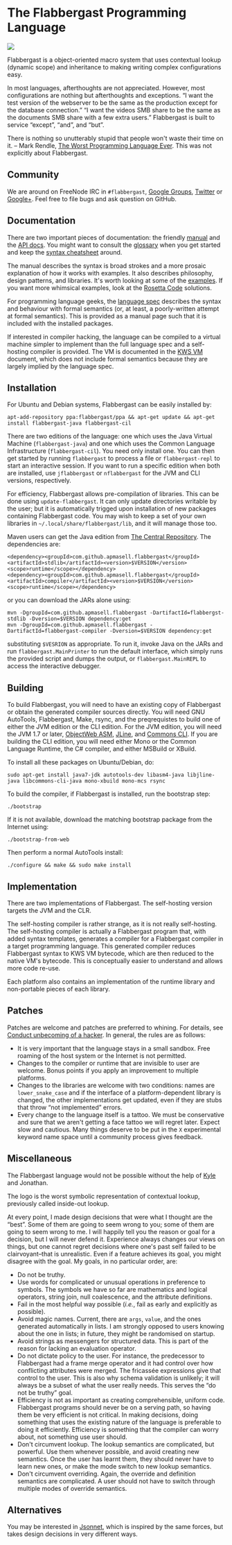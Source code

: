 # The Flabbergast Programming Language
![](https://rawgithub.com/flabbergast-config/flabbergast/master/flabbergast.svg)

Flabbergast is a object-oriented macro system that uses contextual lookup (dynamic scope) and inheritance to making writing complex configurations easy.

In most languages, afterthoughts are not appreciated. However, most configurations are nothing but afterthoughts and exceptions. “I want the test version of the webserver to be the same as the production except for the database connection.” “I want the videos SMB share to be the same as the documents SMB share with a few extra users.” Flabbergast is built to service “except”, “and”, and “but”.

There is nothing so unutterably stupid that people won't waste their time on it. – Mark Rendle, [The Worst Programming Language Ever](http://skillsmatter.com/skillscasts/6088-the-worst-programming-language-ever). This was not explicitly about Flabbergast.

## Community

We are around on FreeNode IRC in `#flabbergast`, [Google Groups](https://groups.google.com/forum/#!forum/flabbergast-users), [Twitter](http://twitter.com/co_0nfig) or [Google+](https://plus.google.com/communities/103010827049942376743). Feel free to file bugs and ask question on GitHub.

## Documentation

There are two important pieces of documentation: the friendly [manual](flabbergast-manual.md) and the [API docs](http://docs.flabbergast.org). You might want to consult the [glossary](glossary.md) when you get started and keep the [syntax cheatsheet](syntax-cheatsheet.md) around.

The manual describes the syntax is broad strokes and a more prosaic explanation of how it works with examples. It also describes philosophy, design patterns, and libraries. It's worth looking at some of the [examples](examples). If you want more whimsical examples, look at the [Rosetta Code](rosettacode) solutions.

For programming language geeks, the [language spec](http://docs.flabbergast.org/flabbergast_language.7.html) describes the syntax and behaviour with formal semantics (or, at least, a poorly-written attempt at formal semantics). This is provided as a manual page such that it is included with the installed packages.

If interested in compiler hacking, the language can be compiled to a virtual machine simpler to implement than the full language spec and a self-hosting compiler is provided. The VM is documented in the [KWS VM](kws-vm.md) document, which does not include formal semantics because they are largely implied by the language spec.

## Installation
For Ubuntu and Debian systems, Flabbergast can be easily installed by:

    apt-add-repository ppa:flabbergast/ppa && apt-get update && apt-get install flabbergast-java flabbergast-cil

There are two editions of the language: one which uses the Java Virtual Machine (`flabbergast-java`) and one which uses the Common Language Infrastructure (`flabbergast-cil`). You need only install one. You can then get started by running `flabbergast` to process a file or `flabbergast-repl` to start an interactive session. If you want to run a specific edition when both are installed, use `jflabbergast` or `nflabbergast` for the JVM and CLI versions, respectively.

For efficiency, Flabbergast allows pre-compilation of libraries. This can be done using `update-flabbergast`. It can only update directories writable by the user; but it is automatically trigged upon installation of new packages containing Flabbergast code. You may wish to keep a set of your own libraries in `~/.local/share/flabbergast/lib`, and it will manage those too.

Maven users can get the Java edition from [The Central Repository](http://search.maven.org/#search|ga|1|g%3A%22com.github.apmasell.flabbergast%22). The dependencies are:

    <dependency><groupId>com.github.apmasell.flabbergast</groupId><artifactId>stdlib</artifactId><version>$VERSION</version><scope>runtime</scope></dependency>
    <dependency><groupId>com.github.apmasell.flabbergast</groupId><artifactId>compiler</artifactId><version>$VERSION</version><scope>runtime</scope></dependency>

or you can download the JARs alone using:

    mvn -DgroupId=com.github.apmasell.flabbergast -DartifactId=flabbergst-stdlib -Dversion=$VERSION dependency:get
    mvn -DgroupId=com.github.apmasell.flabbergast -DartifactId=flabbergast-compiler -Dversion=$VERSION dependency:get

substituting `$VESRION` as appropriate. To run it, invoke Java on the JARs and run `flabbergast.MainPrinter` to run the default interface, which simply runs the provided script and dumps the output, or `flabbergast.MainREPL` to access the interactive debugger.

## Building
To build Flabbergast, you will need to have an existing copy of Flabbergast or obtain the generated compiler sources directly. You will need GNU AutoTools, Flabbergast, Make, rsync, and the preqrequistes to build one of either the JVM edition or the CLI edition. For the JVM edition, you will need the JVM 1.7 or later, [ObjectWeb ASM](http://asm.ow2.org), [JLine](http://jline.sourceforge.net/), and [Commons CLI](https://commons.apache.org/cli/). If you are building the CLI edition, you will need either Mono or the Common Language Runtime, the C# compiler, and either MSBuild or XBuild.

To install all these packages on Ubuntu/Debian, do:

    sudo apt-get install java7-jdk autotools-dev libasm4-java libjline-java libcommons-cli-java mono-xbuild mono-mcs rsync

To build the compiler, if Flabbergast is installed, run the bootstrap step:

    ./bootstrap

If it is not available, download the matching bootstrap package from the Internet using:

    ./bootstrap-from-web

Then perform a normal AutoTools install:

    ./configure && make && sudo make install

## Implementation
There are two implementations of Flabbergast. The self-hosting version targets the JVM and the CLR.

The self-hosting compiler is rather strange, as it is not really self-hosting. The self-hosting compiler is actually a Flabbergast program that, with added syntax templates, generates a compiler for a Flabbergast compiler in a target programming language. This generated compiler reduces Flabbergast syntax to KWS VM bytecode, which are then reduced to the native VM's bytecode. This is conceptually easier to understand and allows more code re-use.

Each platform also contains an implementation of the runtime library and non-portable pieces of each library.

## Patches
Patches are welcome and patches are preferred to whining. For details, see [Conduct unbecoming of a hacker](http://sealedabstract.com/rants/conduct-unbecoming-of-a-hacker/). In general, the rules are as follows:

- It is very important that the language stays in a small sandbox. Free roaming of the host system or the Internet is not permitted.
- Changes to the compiler or runtime that are invisible to user are welcome. Bonus points if you apply an improvement to multiple platforms.
- Changes to the libraries are welcome with two conditions: names are `lower_snake_case` and if the interface of a platform-dependent library is changed, the other implementations get updated, even if they are stubs that throw “not implemented” errors.
- Every change to the language itself is a tattoo. We must be conservative and sure that we aren't getting a face tattoo we will regret later. Expect slow and cautious. Many things deserve to be put in the `X` experimental keyword name space until a community process gives feedback.

## Miscellaneous
The Flabbergast language would not be possible without the help of [Kyle](https://github.com/edarc) and Jonathan.

The logo is the worst symbolic representation of contextual lookup, previously called inside-out lookup.

At every point, I made design decisions that were what I thought are the “best”. Some of them are going to seem wrong to you; some of them are going to seem wrong to me. I will happily tell you the reason or goal for a decision, but I will never defend it. Experience always changes our views on things, but one cannot regret decisions where one's past self failed to be clairvoyant–that is unrealistic. Even if a feature achieves its goal, you might disagree with the goal. My goals, in no particular order, are:

- Do not be truthy.
- Use words for complicated or unusual operations in preference to symbols. The symbols we have so far are mathematics and logical operators, string join, null coalescence, and the attribute definitions.
- Fail in the most helpful way possible (_i.e._, fail as early and explicitly as possible).
- Avoid magic names. Current, there are `args`, `value`, and the ones generated automatically in lists. I am strongly opposed to users knowing about the one in lists; in future, they might be randomised on startup.
- Avoid strings as messengers for structured data. This is part of the reason for lacking an evaluation operator.
- Do not dictate policy to the user. For instance, the predecessor to Flabbergast had a frame merge operator and it had control over how conflicting attributes were merged. The fricassée expressions give that control to the user. This is also why schema validation is unlikely; it will always be a subset of what the user really needs. This serves the “do not be truthy” goal.
- Efficiency is not as important as creating comprehensible, uniform code. Flabbergast programs should never be on a serving path, so having them be very efficient is not critical. In making decisions, doing something that uses the existing nature of the language is preferable to doing it efficiently. Efficiency is something that the compiler can worry about, not something use user should.
- Don't circumvent lookup. The lookup semantics are complicated, but powerful. Use them whenever possible, and avoid creating new semantics. Once the user has learnt them, they should never have to learn new ones, or make the mode switch to new lookup semantics.
- Don't circumvent overriding. Again, the override and definition semantics are complicated. A user should not have to switch through multiple modes of override semantics.

## Alternatives
You may be interested in [Jsonnet](http://google.github.io/jsonnet/doc/), which is inspired by the same forces, but takes design decisions in very different ways.
